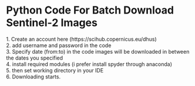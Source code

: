 <h1>Python Code For Batch Download Sentinel-2 Images</h1>
1. Create an account here (https://scihub.copernicus.eu/dhus) <br/>
2. add username and password in the code <br/>
3. Specify date (from:to) in the code images will be downloaded in between the dates you specified <br/>
4. install required modules (i prefer install spyder through anaconda) <br/>
5. then set working directory in your IDE <br/>
6. Downloading starts. <br/>
